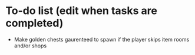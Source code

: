 # To-do list (edit when tasks are completed)

- Make golden chests gaurenteed to spawn if the player skips item rooms and/or shops

